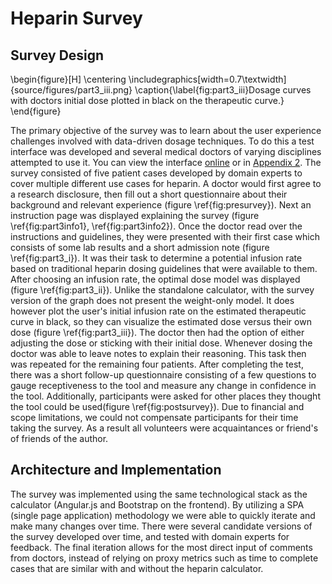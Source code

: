 # Heparin Survey

<!--
After the introductory chapter, it seems fairly common to 
include a chapter that reviews the literature and 
introduces methodology used throughout the thesis.
-->

## Survey Design

\begin{figure}[H]
\centering
\includegraphics[width=0.7\textwidth]{source/figures/part3_iii.png}
\caption{\label{fig:part3_iii}Dosage curves with doctors initial dose plotted in black on the therapeutic curve.}
\end{figure}

The primary objective of the survey was to learn about the user experience challenges involved with data-driven dosage techniques. To do this a test interface was developed and several medical doctors of varying disciplines attempted to use it. You can view the interface [online](https://hepstack-stage.herokuapp.com/) or in [Appendix 2](#appendix-2-application-user-interface). The survey consisted of five patient cases developed by domain experts to cover multiple different use cases for heparin. A doctor would first agree to a research disclosure, then fill out a short questionnaire about their background and relevant experience (figure \ref{fig:presurvey}). Next an instruction page was displayed explaining the survey (figure \ref{fig:part3info1}, \ref{fig:part3info2}). Once the doctor read over the instructions and guidelines, they were presented with their first case which consists of some lab results and a short admission note (figure \ref{fig:part3_i}). It was their task to determine a potential infusion rate based on traditional heparin dosing guidelines that were available to them. After choosing an infusion rate, the optimal dose model was displayed (figure \ref{fig:part3_ii}). Unlike the standalone calculator, with the survey version of the graph does not present the weight-only model. It does however plot the user's initial infusion rate on the estimated therapeutic curve in black, so they can visualize the estimated dose versus their own dose (figure \ref{fig:part3_iii}). The doctor then had the option of either adjusting the dose or sticking with their initial dose. Whenever dosing the doctor was able to leave notes to explain their reasoning. This task then was repeated for the remaining four patients. After completing the test, there was a short follow-up questionnaire consisting of a few questions to gauge receptiveness to the tool and measure any change in confidence in the tool. Additionally, participants were asked for other places they thought the tool could be used(figure \ref{fig:postsurvey}).
Due to financial and scope limitations, we could not compensate participants for their time taking the survey. As a result all volunteers were acquaintances or friend's of friends of the author.

<!-- Additionally, we wanted to learn about any advantages and disadvantages the technique brings to doctors. To do thi -->
<!-- what the goals of the survey were. - what did we want to learn? hypothesis      -->
<!-- how the survey was conducted.  -->
<!-- how we decided what information to ask about.  -->
<!-- what information that was logged.   -->

## Architecture and Implementation

The survey was implemented using the same technological stack as the calculator (Angular.js and Bootstrap on the frontend). By utilizing a SPA (single page application) methodology we were able to quickly iterate and make many changes over time. There were several candidate versions of the survey developed over time, and tested with domain experts for feedback. The final iteration allows for the most direct input of comments from doctors, instead of relying on proxy metrics such as time to complete cases that are similar with and without the heparin calculator. 

<!-- talk about the stack, tools used etc. how it was implemented. user experience.   -->
<!-- blank lines at end -necessary for template -->

